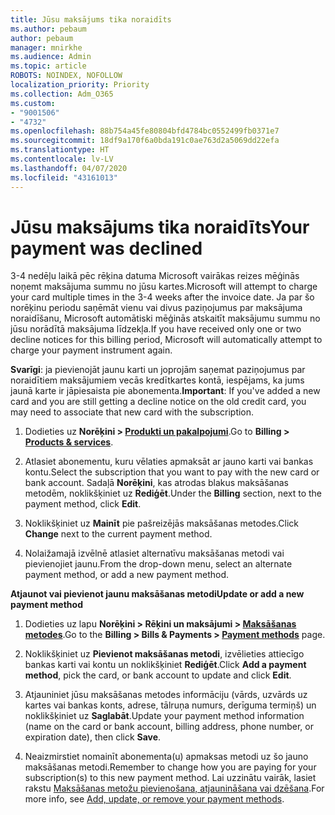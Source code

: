 ```yaml
---
title: Jūsu maksājums tika noraidīts
ms.author: pebaum
author: pebaum
manager: mnirkhe
ms.audience: Admin
ms.topic: article
ROBOTS: NOINDEX, NOFOLLOW
localization_priority: Priority
ms.collection: Adm_O365
ms.custom:
- "9001506"
- "4732"
ms.openlocfilehash: 88b754a45fe80804bfd4784bc0552499fb0371e7
ms.sourcegitcommit: 18df9a170f6a0bda191c0ae763d2a5069dd22efa
ms.translationtype: HT
ms.contentlocale: lv-LV
ms.lasthandoff: 04/07/2020
ms.locfileid: "43161013"
---
```

# <a name="your-payment-was-declined"></a><span data-ttu-id="b77ef-102">Jūsu maksājums tika noraidīts</span><span class="sxs-lookup"><span data-stu-id="b77ef-102">Your payment was declined</span></span>

<span data-ttu-id="b77ef-103">3-4 nedēļu laikā pēc rēķina datuma Microsoft vairākas reizes mēģinās noņemt maksājuma summu no jūsu kartes.</span><span class="sxs-lookup"><span data-stu-id="b77ef-103">Microsoft will attempt to charge your card multiple times in the 3-4 weeks after the invoice date.</span></span>  <span data-ttu-id="b77ef-104">Ja par šo norēķinu periodu saņēmāt vienu vai divus paziņojumus par maksājuma noraidīšanu, Microsoft automātiski mēģinās atskaitīt maksājumu summu no jūsu norādītā maksājuma līdzekļa.</span><span class="sxs-lookup"><span data-stu-id="b77ef-104">If you have received only one or two decline notices for this billing period, Microsoft will automatically attempt to charge your payment instrument again.</span></span>  

<span data-ttu-id="b77ef-105">**Svarīgi**: ja pievienojāt jaunu karti un joprojām saņemat paziņojumus par noraidītiem maksājumiem vecās kredītkartes kontā, iespējams, ka jums jaunā karte ir jāpiesaista pie abonementa.</span><span class="sxs-lookup"><span data-stu-id="b77ef-105">**Important**: If you've added a new card and you are still getting a decline notice on the old credit card, you may need to associate that new card with the subscription.</span></span>

1. <span data-ttu-id="b77ef-106">Dodieties uz **Norēķini > [Produkti un pakalpojumi](https://go.microsoft.com/fwlink/p/?linkid=842054)**.</span><span class="sxs-lookup"><span data-stu-id="b77ef-106">Go to **Billing > [Products & services](https://go.microsoft.com/fwlink/p/?linkid=842054)**.</span></span>

2. <span data-ttu-id="b77ef-107">Atlasiet abonementu, kuru vēlaties apmaksāt ar jauno karti vai bankas kontu.</span><span class="sxs-lookup"><span data-stu-id="b77ef-107">Select the subscription that you want to pay with the new card or bank account.</span></span> <span data-ttu-id="b77ef-108">Sadaļā **Norēķini**, kas atrodas blakus maksāšanas metodēm, noklikšķiniet uz **Rediģēt**.</span><span class="sxs-lookup"><span data-stu-id="b77ef-108">Under the **Billing** section, next to the payment method, click **Edit**.</span></span>

3. <span data-ttu-id="b77ef-109">Noklikšķiniet uz **Mainīt** pie pašreizējās maksāšanas metodes.</span><span class="sxs-lookup"><span data-stu-id="b77ef-109">Click **Change** next to the current payment method.</span></span>

4. <span data-ttu-id="b77ef-110">Nolaižamajā izvēlnē atlasiet alternatīvu maksāšanas metodi vai pievienojiet jaunu.</span><span class="sxs-lookup"><span data-stu-id="b77ef-110">From the drop-down menu, select an alternate payment method, or add a new payment method.</span></span>

<span data-ttu-id="b77ef-111">**Atjaunot vai pievienot jaunu maksāšanas metodi**</span><span class="sxs-lookup"><span data-stu-id="b77ef-111">**Update or add a new payment method**</span></span>

1. <span data-ttu-id="b77ef-112">Dodieties uz lapu **Norēķini > Rēķini un maksājumi > [Maksāšanas metodes](https://go.microsoft.com/fwlink/p/?linkid=2018806)**.</span><span class="sxs-lookup"><span data-stu-id="b77ef-112">Go to the **Billing > Bills & Payments > [Payment methods](https://go.microsoft.com/fwlink/p/?linkid=2018806)** page.</span></span>

2. <span data-ttu-id="b77ef-113">Noklikšķiniet uz **Pievienot maksāšanas metodi**, izvēlieties attiecīgo bankas karti vai kontu un noklikšķiniet **Rediģēt**.</span><span class="sxs-lookup"><span data-stu-id="b77ef-113">Click **Add a payment method**, pick the card, or bank account to update and click **Edit**.</span></span>

3. <span data-ttu-id="b77ef-114">Atjauniniet jūsu maksāšanas metodes informāciju (vārds, uzvārds uz kartes vai bankas konts, adrese, tālruņa numurs, derīguma termiņš) un noklikšķiniet uz **Saglabāt**.</span><span class="sxs-lookup"><span data-stu-id="b77ef-114">Update your payment method information (name on the card or bank account, billing address, phone number, or expiration date), then click **Save**.</span></span>

4. <span data-ttu-id="b77ef-115">Neaizmirstiet nomainīt abonementa(u) apmaksas metodi uz šo jauno maksāšanas metodi.</span><span class="sxs-lookup"><span data-stu-id="b77ef-115">Remember to change how you are paying for your subscription(s) to this new payment method.</span></span> <span data-ttu-id="b77ef-116">Lai uzzinātu vairāk, lasiet rakstu [Maksāšanas metožu pievienošana, atjaunināšana vai dzēšana](https://go.microsoft.com/fwlink/?linkid=2118133).</span><span class="sxs-lookup"><span data-stu-id="b77ef-116">For more info, see [Add, update, or remove your payment methods](https://go.microsoft.com/fwlink/?linkid=2118133).</span></span> 
